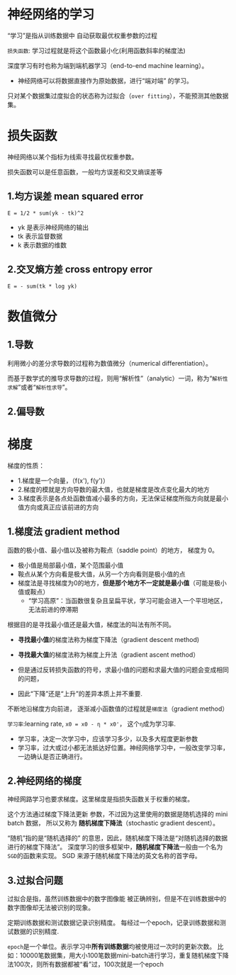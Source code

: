 # 神经网络的学习

“学习”是指从训练数据中 自动获取最优权重参数的过程

`损失函数`: 学习过程就是将这个函数最小化(利用函数斜率的梯度法)

深度学习有时也称为端到端机器学习（end-to-end machine learning）。

* 神经网络可以将数据直接作为原始数据，进行“端对端” 的学习。

只对某个数据集过度拟合的状态称为过拟合（`over fitting`），不能预测其他数据集。

# 损失函数

神经网络以某个指标为线索寻找最优权重参数。

损失函数可以是任意函数，一般均方误差和交叉熵误差等

## 1.均方误差 mean squared error

`E = 1/2 * sum(yk - tk)^2`

* yk 是表示神经网络的输出
* tk 表示监督数据
* k 表示数据的维数

## 2.交叉熵方差 cross entropy error

`E = - sum(tk * log yk)`

# 数值微分

## 1.导数

利用微小的差分求导数的过程称为数值微分（numerical differentiation）。

而基于数学式的推导求导数的过程，则用“解析性”（analytic）一词，称为“`解析性求解`”或者“`解析性求导`”。

## 2.偏导数

# 梯度

梯度的性质：

* 1.梯度是一个向量，（f(x'), f(y')）
* 2.梯度的模就是方向导数的最大值，也就是梯度是改点变化最大的地方
* 3.梯度表示是各点处函数值减小最多的方向，无法保证梯度所指方向就是最小值方向或真正应该前进的方向

## 1.梯度法 gradient method
函数的极小值、最小值以及被称为鞍点（saddle point）的地方， 梯度为 0。

* 极小值是局部最小值，某个范围最小值
* 鞍点从某个方向看是极大值，从另一个方向看则是极小值的点
* 梯度法是寻找梯度为0的地方，**但是那个地方不一定就是最小值**（可能是极小值或鞍点）
  * “学习高原”：当函数很复杂且呈扁平状，学习可能会进入一个平坦地区，无法前进的停滞期

根据目的是寻找最小值还是最大值，梯度法的叫法有所不同。

* **寻找最小值**的梯度法称为梯度下降法（gradient descent method)
* **寻找最大值**的梯度法称为梯度上升法（gradient ascent method）

* 但是通过反转损失函数的符号，求最小值的问题和求最大值的问题会变成相同的问题，
* 因此“下降”还是“上升”的差异本质上并不重要.


不断地沿梯度方向前进， 逐渐减小函数值的过程就是`梯度法`（gradient method）

`学习率`:learning rate, `x0 = x0 - η * x0'`， 这个`η`成为学习率.

* 学习率，决定一次学习中，应该学习多少，以及多大程度更新参数
* 学习率，过大或过小都无法抵达好位置。神经网络学习中，一般改变学习率，一边确认是否正确进行。

## 2.神经网络的梯度

神经网路学习也要求梯度。这里梯度是指损失函数关于权重的梯度。

这个方法通过梯度下降法更新 参数，不过因为这里使用的数据是随机选择的 mini batch 数据，
所以又称为 **随机梯度下降法**（stochastic gradient descent）。

“随机”指的是“随机选择的” 的意思，因此，随机梯度下降法是“对随机选择的数据进行的梯度下降法”。
深度学习的很多框架中，**随机梯度下降法**一般由一个名为`SGD`的函数来实现。 
SGD 来源于随机梯度下降法的英文名称的首字母。

## 3.过拟合问题
过拟合是指，虽然训练数据中的数字图像能 被正确辨别，但是不在训练数据中的数字图像却无法被识别的现象。

定期训练数据和测试数据记录识别精度。 每经过一个epoch，记录训练数据和测试数据的识别精度.

`epoch`是一个单位。表示学习中**所有训练数据**均被使用过一次时的更新次数。
比如：10000笔数据集，用大小100笔数据mini-batch进行学习，重复随机梯度下降法100次，则所有数据都被“看”过，100次就是一个epoch